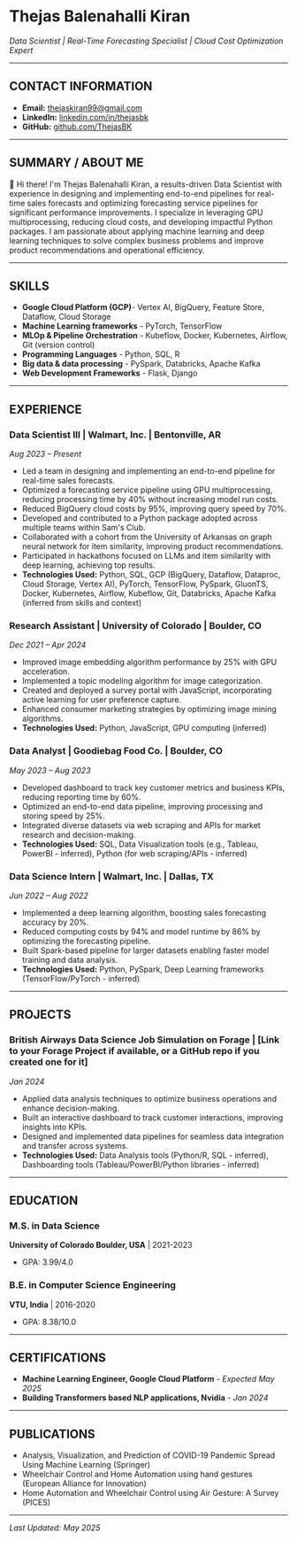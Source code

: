 # Thejas Balenahalli Kiran

*Data Scientist | Real-Time Forecasting Specialist | Cloud Cost Optimization Expert*

---

## CONTACT INFORMATION
* **Email:** [thejaskiran99@gmail.com](mailto:thejaskiran99@gmail.com)
* **LinkedIn:** [linkedin.com/in/thejasbk](https://linkedin.com/in/thejasbk)
* **GitHub:** [github.com/ThejasBK](https://github.com/ThejasBK)

---

## SUMMARY / ABOUT ME
👋 Hi there! I'm Thejas Balenahalli Kiran, a results-driven Data Scientist with experience in designing and implementing end-to-end pipelines for real-time sales forecasts and optimizing forecasting service pipelines for significant performance improvements. I specialize in leveraging GPU multiprocessing, reducing cloud costs, and developing impactful Python packages. I am passionate about applying machine learning and deep learning techniques to solve complex business problems and improve product recommendations and operational efficiency.

---

## SKILLS

- **Google Cloud Platform (GCP)**- Vertex AI, BigQuery, Feature Store, Dataflow, Cloud Storage
- **Machine Learning frameworks** - PyTorch, TensorFlow
- **MLOp & Pipeline Orchestration** - Kubeflow, Docker, Kubernetes, Airflow, Git (version control)
- **Programming Languages** - Python, SQL, R
- **Big data & data processing** - PySpark, Databricks, Apache Kafka
- **Web Development Frameworks** - Flask, Django

---

## EXPERIENCE

### Data Scientist III | Walmart, Inc. | Bentonville, AR
*Aug 2023 – Present*

* Led a team in designing and implementing an end-to-end pipeline for real-time sales forecasts. 
* Optimized a forecasting service pipeline using GPU multiprocessing, reducing processing time by 40% without increasing model run costs. 
* Reduced BigQuery cloud costs by 95%, improving query speed by 70%. 
* Developed and contributed to a Python package adopted across multiple teams within Sam's Club. 
* Collaborated with a cohort from the University of Arkansas on graph neural network for item similarity, improving product recommendations. 
* Participated in hackathons focused on LLMs and item similarity with deep learning, achieving top results. 
* **Technologies Used:** Python, SQL, GCP (BigQuery, Dataflow, Dataproc, Cloud Storage, Vertex AI), PyTorch, TensorFlow, PySpark, GluonTS, Docker, Kubernetes, Airflow, Kubeflow, Git, Databricks, Apache Kafka (inferred from skills and context)

### Research Assistant | University of Colorado | Boulder, CO
*Dec 2021 – Apr 2024* 

* Improved image embedding algorithm performance by 25% with GPU acceleration. 
* Implemented a topic modeling algorithm for image categorization. 
* Created and deployed a survey portal with JavaScript, incorporating active learning for user preference capture. 
* Enhanced consumer marketing strategies by optimizing image mining algorithms. 
* **Technologies Used:** Python, JavaScript, GPU computing (inferred)

### Data Analyst | Goodiebag Food Co. | Boulder, CO
*May 2023 – Aug 2023* 

* Developed dashboard to track key customer metrics and business KPIs, reducing reporting time by 60%. 
* Optimized an end-to-end data pipeline, improving processing and storing speed by 25%. 
* Integrated diverse datasets via web scraping and APIs for market research and decision-making. 
* **Technologies Used:** SQL, Data Visualization tools (e.g., Tableau, PowerBI - inferred), Python (for web scraping/APIs - inferred)

### Data Science Intern | Walmart, Inc. | Dallas, TX
*Jun 2022 – Aug 2022* 

* Implemented a deep learning algorithm, boosting sales forecasting accuracy by 20%. 
* Reduced computing costs by 94% and model runtime by 86% by optimizing the forecasting pipeline. 
* Built Spark-based pipeline for larger datasets enabling faster model training and data analysis. 
* **Technologies Used:** Python, PySpark, Deep Learning frameworks (TensorFlow/PyTorch - inferred)

---

## PROJECTS

### British Airways Data Science Job Simulation on Forage | [Link to your Forage Project if available, or a GitHub repo if you created one for it]
*Jan 2024* 
* Applied data analysis techniques to optimize business operations and enhance decision-making. 
* Built an interactive dashboard to track customer interactions, improving insights into KPIs. 
* Designed and implemented data pipelines for seamless data integration and transfer across systems. 
* **Technologies Used:** Data Analysis tools (Python/R, SQL - inferred), Dashboarding tools (Tableau/PowerBI/Python libraries - inferred)

---

## EDUCATION

### M.S. in Data Science
**University of Colorado Boulder, USA** | 2021-2023 
* GPA: 3.99/4.0 

### B.E. in Computer Science Engineering
**VTU, India** | 2016-2020 
* GPA: 8.38/10.0 

---

## CERTIFICATIONS

* **Machine Learning Engineer, Google Cloud Platform** - *Expected May 2025* 
* **Building Transformers based NLP applications, Nvidia** - *Jan 2024* 

---

## PUBLICATIONS
* Analysis, Visualization, and Prediction of COVID-19 Pandemic Spread Using Machine Learning (Springer) 
* Wheelchair Control and Home Automation using hand gestures (European Alliance for Innovation) 
* Home Automation and Wheelchair Control using Air Gesture: A Survey (PICES) 

---

*Last Updated: May 2025*
